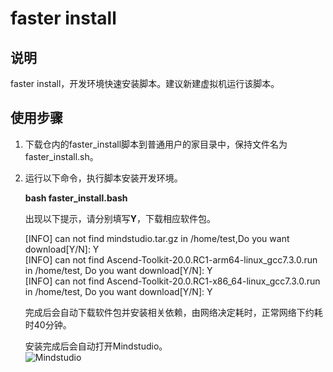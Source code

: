 # faster install

## 说明
faster install，开发环境快速安装脚本。建议新建虚拟机运行该脚本。

## 使用步骤
1. 下载仓内的faster_install脚本到普通用户的家目录中，保持文件名为faster_install.sh。

2. 运行以下命令，执行脚本安装开发环境。

    **bash faster_install.bash**

    出现以下提示，请分别填写**Y**，下载相应软件包。
    
    [INFO] can not find mindstudio.tar.gz in /home/test,Do you want download[Y/N]: Y    
    [INFO] can not find Ascend-Toolkit-20.0.RC1-arm64-linux_gcc7.3.0.run in /home/test, Do you want download[Y/N]: Y    
    [INFO] can not find Ascend-Toolkit-20.0.RC1-x86_64-linux_gcc7.3.0.run in /home/test, Do you want download[Y/N]: Y    
    
    完成后会自动下载软件包并安装相关依赖，由网络决定耗时，正常网络下约耗时40分钟。

    安装完成后会自动打开Mindstudio。    
    ![Mindstudio](https://images.gitee.com/uploads/images/2020/0810/174052_91495667_5395865.png "屏幕截图.png")
    